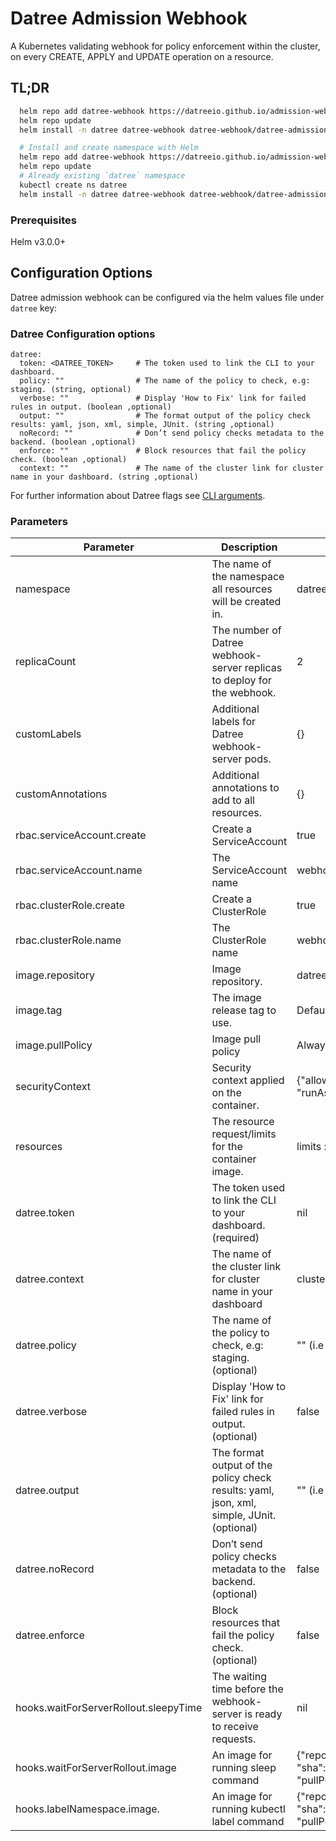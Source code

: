 # Datree Admission Webhook

A Kubernetes validating webhook for policy enforcement within the cluster, on every CREATE, APPLY and UPDATE operation
on a resource.

## TL;DR

```bash
  helm repo add datree-webhook https://datreeio.github.io/admission-webhook-datree/
  helm repo update
  helm install -n datree datree-webhook datree-webhook/datree-admission-webhook --create-namespace --set datree.token=<DATREE_TOKEN> --set datree.context=$(kubectl config current-context)
```

```bash
  # Install and create namespace with Helm
  helm repo add datree-webhook https://datreeio.github.io/admission-webhook-datree/
  helm repo update
  # Already existing `datree` namespace
  kubectl create ns datree
  helm install -n datree datree-webhook datree-webhook/datree-admission-webhook --set datree.token=<DATREE_TOKEN> --set datree.context=$(kubectl config current-context)
```

### Prerequisites

Helm v3.0.0+

## Configuration Options

Datree admission webhook can be configured via the helm values file under `datree` key:

### Datree Configuration options

```
datree:
  token: <DATREE_TOKEN>     # The token used to link the CLI to your dashboard.
  policy: ""                # The name of the policy to check, e.g: staging. (string, optional)
  verbose: ""               # Display 'How to Fix' link for failed rules in output. (boolean ,optional)
  output: ""                # The format output of the policy check results: yaml, json, xml, simple, JUnit. (string ,optional)
  noRecord: ""              # Don’t send policy checks metadata to the backend. (boolean ,optional)
  enforce: ""               # Block resources that fail the policy check. (boolean ,optional)
  context: ""               # The name of the cluster link for cluster name in your dashboard. (string ,optional)
```

For further information about Datree flags see [CLI arguments](https://hub.datree.io/setup/cli-arguments).

### Parameters

| Parameter                             | Description                                                                               | Default                                                                                                                                   |
| ------------------------------------- | ----------------------------------------------------------------------------------------- | ----------------------------------------------------------------------------------------------------------------------------------------- |
| namespace                             | The name of the namespace all resources will be created in.                               | datree                                                                                                                                    |
| replicaCount                          | The number of Datree webhook-server replicas to deploy for the webhook.                   | 2                                                                                                                                         |
| customLabels                          | Additional labels for Datree webhook-server pods.                                         | {}                                                                                                                                        |
| customAnnotations                     | Additional annotations to add to all resources.                                           | {}                                                                                                                                        |
| rbac.serviceAccount.create            | Create a ServiceAccount                                                                   | true                                                                                                                                      |
| rbac.serviceAccount.name              | The ServiceAccount name                                                                   | webhook-server-datree                                                                                                                     |
| rbac.clusterRole.create               | Create a ClusterRole                                                                      | true                                                                                                                                      |
| rbac.clusterRole.name                 | The ClusterRole name                                                                      | webhook-server-datree                                                                                                                     |
| image.repository                      | Image repository.                                                                         | datree/admission-webhook                                                                                                                  |
| image.tag                             | The image release tag to use.                                                             | Defaults to Chart appVersion                                                                                                              |
| image.pullPolicy                      | Image pull policy                                                                         | Always                                                                                                                                    |
| securityContext                       | Security context applied on the container.                                                | {"allowPrivilegeEscalation":false,"readOnlyRootFilesystem":true, "runAsNonRoot":true,"runAsUser":25000}                                   |
| resources                             | The resource request/limits for the container image.                                      | limits :cpu: 1000m, memory: 512Mi requests: cpu:100m, memory:256Mi                                                                        |
| datree.token                          | The token used to link the CLI to your dashboard. (required)                              | nil                                                                                                                                       |
| datree.context                        | The name of the cluster link for cluster name in your dashboard                           | cluster uuid                                                                                                                              |
| datree.policy                         | The name of the policy to check, e.g: staging. (optional)                                 | "" (i.e "default")                                                                                                                        |
| datree.verbose                        | Display 'How to Fix' link for failed rules in output. (optional)                          | false                                                                                                                                     |
| datree.output                         | The format output of the policy check results: yaml, json, xml, simple, JUnit. (optional) | "" (i.e beautiful😊)                                                                                                                      |
| datree.noRecord                       | Don’t send policy checks metadata to the backend. (optional)                              | false                                                                                                                                     |
| datree.enforce                        | Block resources that fail the policy check. (optional)                                    | false                                                                                                                                     |
| hooks.waitForServerRollout.sleepyTime | The waiting time before the webhook-server is ready to receive requests.                  | nil                                                                                                                                       |
| hooks.waitForServerRollout.image      | An image for running sleep command                                                        | {"repository": "alpine", "sha":"sha256:1304f174557314a7ed9eddb4eab12fed12cb0cd9809e4c28f29af86979a3c870", "pullPolicy":"Always"}          |
| hooks.labelNamespace.image.           | An image for running kubectl label command                                                | {"repository": "bitnami/kubectl", "sha":"sha256:d3c17f1dc6e665dcc78e8c14a83ae630bc3d65b07ea11c5f1a012c2c6786d039", "pullPolicy":"Always"} |
